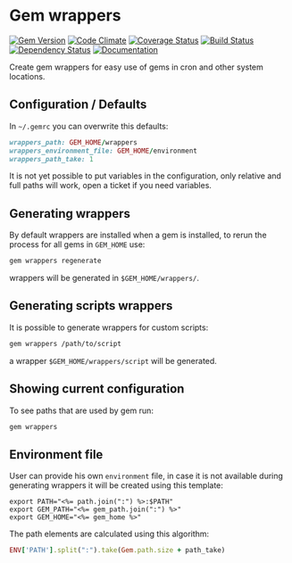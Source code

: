 # Gem wrappers

[![Gem Version](https://badge.fury.io/rb/gem-wrappers.png)](http://rubygems.org/gems/gem-wrappers)
[![Code Climate](https://codeclimate.com/github/rvm/gem-wrappers.png)](https://codeclimate.com/github/rvm/gem-wrappers)
[![Coverage Status](https://coveralls.io/repos/rvm/gem-wrappers/badge.png?branch=master)](https://coveralls.io/r/rvm/gem-wrappers?branch=master)
[![Build Status](https://travis-ci.org/rvm/gem-wrappers.png?branch=master)](https://travis-ci.org/rvm/gem-wrappers)
[![Dependency Status](https://gemnasium.com/rvm/gem-wrappers.png)](https://gemnasium.com/rvm/gem-wrappers)
[![Documentation](http://b.repl.ca/v1/yard-docs-blue.png)](http://rubydoc.info/gems/gem-wrappers/frames)

Create gem wrappers for easy use of gems in cron and other system locations.

## Configuration / Defaults

In `~/.gemrc` you can overwrite this defaults:

```ruby
wrappers_path: GEM_HOME/wrappers
wrappers_environment_file: GEM_HOME/environment
wrappers_path_take: 1
```

It is not yet possible to put variables in the configuration,
only relative and full paths will work, open a ticket if you need variables.

## Generating wrappers

By default wrappers are installed when a gem is installed,
to rerun the process for all gems in `GEM_HOME` use:

```bash
gem wrappers regenerate
```

wrappers will be generated in `$GEM_HOME/wrappers/`.

## Generating scripts wrappers

It is possible to generate wrappers for custom scripts:

```bash
gem wrappers /path/to/script
```

a wrapper `$GEM_HOME/wrappers/script` will be generated.

## Showing current configuration

To see paths that are used by gem run:

```bash
gem wrappers
```

## Environment file

User can provide his own `environment` file,
in case it is not available during generating wrappers it will be created using this template:

```erb
export PATH="<%= path.join(":") %>:$PATH"
export GEM_PATH="<%= gem_path.join(":") %>"
export GEM_HOME="<%= gem_home %>"
```

The path elements are calculated using this algorithm:

```ruby
ENV['PATH'].split(":").take(Gem.path.size + path_take)
```
